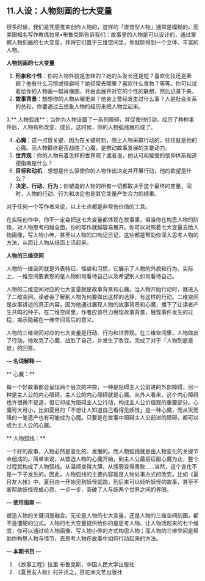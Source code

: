 ## 11.人设：人物刻画的七大变量
很多时候，我们是凭感觉来创作人物的，这样的「直觉型人物」通常是模糊的。而美国知名写作教练拉里•布鲁克斯告诉我们：故事里的人物是可以设计的，通过掌握人物刻画的七大变量，并将它们置于三维空间里，你就能得到一个立体、丰富的人物。


**人物刻画的七大变量**


1. **形象和个性**：你的人物外貌是怎样的？她的头发长还是短？喜欢化妆还是素颜？他有什么习惯或怪癖吗？她经常去哪里？喜欢什么食物？等等。你可以试着给你的人物画一幅肖像图，并由此展开对它的个性的联想，然后记录下来。
2. **故事背景**：想想你的人物从哪里来？他身上曾经发生过什么事？人是社会关系的总和，你要通过去想象人物的经历来把人物立起来。

3.\*\* 人物弧线\*\*：当你为人物设置了一系列障碍，并促使他行动，经历了种种事件后，人物有所改变、成长，这时候，你的人物弧线就形成了。


4. **心魔**：这一点很关键，因为在关键时刻，阻止人物采取行动的，往往就是他的心魔。而人物最终是否战胜了心魔，是推动故事发展的主要动力。
5. **世界观**：你的人物有着怎样的世界观？或者说，他认可和接受的信仰体系和道德指南是什么？
6. **目标和动机**：想想是什么驱使你的人物作出决定并开展行动，他的欲望是什么？
7. **决定、行动、行为**：你塑造的人物的所有一切都取决于这个最终的变量，同时，人物的行动、行为和决定也是其它变量产生合力的结果。

对于任何一个写作者来说，以上七点都是非常有价值的工具。


在实际创作中，你不一定会把这七大变量都体现在故事里，但当你在构思人物的阶段，对人物思考的越全面，你的写作就越容易展开。你可以对照着七大变量去给人物画像，写人物小传，甚至以人物的口吻记日记，这些都是帮助你深入思考人物的方法，从而让人物从纸面上活起来。


**人物的三维空间**


人物的一维空间就是外表特征、怪癖和习惯，它展示了人物的外貌和行为。实际上，一维空间要表现的是人物如何看待自己以及希望别人如何看待自己。


人物的二维空间对应的七大变量就是故事背景和心魔。当人物开始行动时，就进入了二维空间。读者会了解到人物为何要做出这样的选择，有这样的行动。二维空间是故事讲述的真正内容，因为他通过展现人物的故事背景和心魔，播下了让读者产生共鸣的种子。在二维空间里，作者应该尽力展现故事背景，展现事件发生的过程，揭示隐藏在一维空间背后的意义。


人物的三维空间对应的七大变量是行动、行为和世界观。在三维空间里，人物做出了行动，他攻克了心魔、战胜了自己，并发生了改变。完成了对于「人物到底是谁」的回答。


**— 名词解释 —**


\*\* 心魔：\*\*


每一个好故事都会呈现两个层次的冲突，一种是阻碍主人公前进的外部障碍，另一种是主人公的内心障碍。主人公的内心障碍就是心魔。从外人看来，这个内心障碍也许很微不足道，但它却成为阻碍主人公行动，构成主人公价值观的重要部分。心魔可大可小，比如夏目的「不想让人知道自己看得见妖怪」是一种心魔，而从天而降的一笔遗产也有可能成为心魔。只要是在故事中阻碍主人公前进的障碍，都可以成为主人公的心魔。


\*\* 人物弧线：\*\*


一个好的故事，人物必然是变化的、发展的。而人物弧线就是由人物变化的关键节点组成的。简单来说，从塑造人物的心魔开始，到主人公最后征服心魔为止，整个过程就构成了人物弧线。从温顺变得大胆，从懦弱变得勇敢......当然，这个变化不是一下子发生的。因此，人物弧线的主要内容就是人物处事方式的改变。比如《夏目友人帐》中，夏目由一开始见到妖怪就跑，到后来可以倾听妖怪的故事，甚至不断帮助妖怪完成心愿，一步一步，突破了人与妖两个世界之间的界限。


**— 使用指南 —**


塑造人物的关键词是融合。无论是人物的七大变量，还是人物的三维空间刻画，都不是僵硬的公式。人物的七大变量提供给你的是思考人物、让人物活起来的七个维度，你可以通过给人物画像、写人物小传的方式构思人物；而人物的三维空间是帮助你构思人物与情节，去思考人物在故事中如何行动起来的方法。


**— 本期书目 —**


1. 《故事工程》拉里·布鲁克斯，中国人民大学出版社
2. 《夏目友人帐》村井贞之，百花洲文艺出版社
